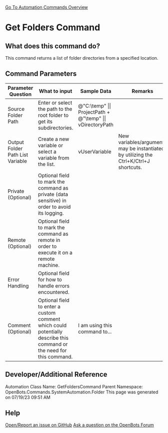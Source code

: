 <!--TITLE: Get Folders Command -->
<!-- SUBTITLE: a command in the System Automation Commands\Folder group. -->
[Go To Automation Commands Overview](/automation-commands)


# Get Folders Command


## What does this command do?
This command returns a list of folder directories from a specified location.


## Command Parameters
| Parameter Question   	| What to input  	|  Sample Data 	| Remarks  	|
| ---                    | ---               | ---           | ---       |
|Source Folder Path|Enter or select the path to the root folder to get its subdirectories.|@"C:\temp" \|\| ProjectPath + @"\temp" \|\| vDirectoryPath||
|Output Folder Path List Variable|Create a new variable or select a variable from the list.|vUserVariable|New variables/arguments may be instantiated by utilizing the Ctrl+K/Ctrl+J shortcuts.|
|Private (Optional)|Optional field to mark the command as private (data sensitive) in order to avoid its logging.|||
|Remote (Optional)|Optional field to mark the command as remote in order to execute it on a remote machine.|||
|Error Handling|Optional field for how to handle errors encountered.|||
|Comment (Optional)|Optional field to enter a custom comment which could potentially describe this command or the need for this command.|I am using this command to...||


## Developer/Additional Reference
Automation Class Name: GetFoldersCommand
Parent Namespace: OpenBots.Commands.SystemAutomation.Folder
This page was generated on 07/19/23 09:51 AM


## Help
[Open/Report an issue on GitHub](https://github.com/OpenBotsAI/OpenBots.Studio/issues/new)
[Ask a question on the OpenBots Forum](https://openbots.ai/forums/)

